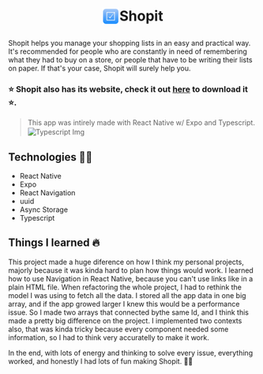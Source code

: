# <p align="center"><img src="/src/assets/icon.png" alt="Icon" width="35px" height="35px" align="top" style="marginRight: 1rem;" />Shopit</p>

Shopit helps you manage your shopping lists in an easy and practical way.
It's recommended for people who are constantly in need of remembering what they had to buy on a store,
or people that have to be writing their lists on paper. If that's your case, Shopit will surely help you.

### ⭐ Shopit also has its website, check it out [here](https://shopit-ten.vercel.app) to download it ⭐.

> This app was intirely made with React Native w/ Expo and Typescript. <img src="https://emojis.slackmojis.com/emojis/images/1479745458/1383/typescript.png?1479745458" alt="Typescript Img" width="15px" height="15px" align="center" />

## Technologies 👨‍💻

- React Native
- Expo
- React Navigation
- uuid
- Async Storage
- Typescript

## Things I learned 🔥

This project made a huge diference on how I think my personal projects, majorly because it was kinda hard to plan how things would work.
I learned how to use Navigation in React Native, because you can't use links like in a plain HTML file.
When refactoring the whole project, I had to rethink the model I was using to fetch all the data. I stored all the app data in one big array, and if the app growed larger I knew this
would be a performance issue. So I made two arrays that connected bythe same Id, and I think this made a pretty big difference on the project.
I implemented two contexts also, that was kinda tricky because every component needed some information, so I had to think very accuratelly to make it work.

In the end, with lots of energy and thinking to solve every issue, everything worked, and honestly I had lots of fun making Shopit. 💯💯
